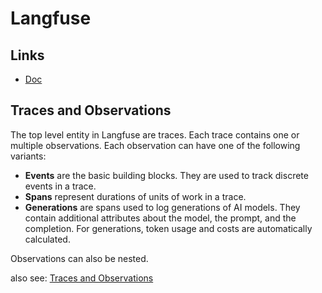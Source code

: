 # Langfuse

## Links

- [Doc](https://langfuse.com/docs)

## Traces and Observations

The top level entity in Langfuse are traces. Each trace contains one or multiple observations.
Each observation can have one of the following variants:

- **Events** are the basic building blocks. They are used to track discrete events in a trace.
- **Spans** represent durations of units of work in a trace.
- **Generations** are spans used to log generations of AI models. They contain additional attributes about the model, the prompt, and the completion. For generations, token usage and costs are automatically calculated.

Observations can also be nested.

also see: [Traces and Observations](https://langfuse.com/docs/tracing-data-model#traces-and-observations)
